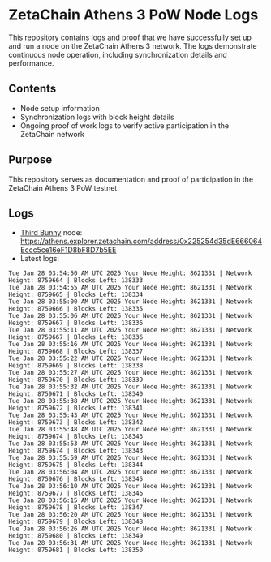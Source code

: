 # ZetaChain Athens 3 PoW Node Logs
This repository contains logs and proof that we have successfully set up and run a node on the ZetaChain Athens 3 network. The logs demonstrate continuous node operation, including synchronization details and performance.

## Contents
- Node setup information
- Synchronization logs with block height details
- Ongoing proof of work logs to verify active participation in the ZetaChain network

## Purpose
This repository serves as documentation and proof of participation in the ZetaChain Athens 3 PoW testnet.

## Logs

- [Third Bunny](https://thirdbunny.xyz/) node: https://athens.explorer.zetachain.com/address/0x225254d35dE666064Eccc5ce16eF1D8bF8D7b5EE
- Latest logs:
```
Tue Jan 28 03:54:50 AM UTC 2025 Your Node Height: 8621331 | Network Height: 8759664 | Blocks Left: 138333
Tue Jan 28 03:54:55 AM UTC 2025 Your Node Height: 8621331 | Network Height: 8759665 | Blocks Left: 138334
Tue Jan 28 03:55:00 AM UTC 2025 Your Node Height: 8621331 | Network Height: 8759666 | Blocks Left: 138335
Tue Jan 28 03:55:06 AM UTC 2025 Your Node Height: 8621331 | Network Height: 8759667 | Blocks Left: 138336
Tue Jan 28 03:55:11 AM UTC 2025 Your Node Height: 8621331 | Network Height: 8759667 | Blocks Left: 138336
Tue Jan 28 03:55:16 AM UTC 2025 Your Node Height: 8621331 | Network Height: 8759668 | Blocks Left: 138337
Tue Jan 28 03:55:22 AM UTC 2025 Your Node Height: 8621331 | Network Height: 8759669 | Blocks Left: 138338
Tue Jan 28 03:55:27 AM UTC 2025 Your Node Height: 8621331 | Network Height: 8759670 | Blocks Left: 138339
Tue Jan 28 03:55:32 AM UTC 2025 Your Node Height: 8621331 | Network Height: 8759671 | Blocks Left: 138340
Tue Jan 28 03:55:38 AM UTC 2025 Your Node Height: 8621331 | Network Height: 8759672 | Blocks Left: 138341
Tue Jan 28 03:55:43 AM UTC 2025 Your Node Height: 8621331 | Network Height: 8759673 | Blocks Left: 138342
Tue Jan 28 03:55:48 AM UTC 2025 Your Node Height: 8621331 | Network Height: 8759674 | Blocks Left: 138343
Tue Jan 28 03:55:53 AM UTC 2025 Your Node Height: 8621331 | Network Height: 8759674 | Blocks Left: 138343
Tue Jan 28 03:55:59 AM UTC 2025 Your Node Height: 8621331 | Network Height: 8759675 | Blocks Left: 138344
Tue Jan 28 03:56:04 AM UTC 2025 Your Node Height: 8621331 | Network Height: 8759676 | Blocks Left: 138345
Tue Jan 28 03:56:10 AM UTC 2025 Your Node Height: 8621331 | Network Height: 8759677 | Blocks Left: 138346
Tue Jan 28 03:56:15 AM UTC 2025 Your Node Height: 8621331 | Network Height: 8759678 | Blocks Left: 138347
Tue Jan 28 03:56:20 AM UTC 2025 Your Node Height: 8621331 | Network Height: 8759679 | Blocks Left: 138348
Tue Jan 28 03:56:26 AM UTC 2025 Your Node Height: 8621331 | Network Height: 8759680 | Blocks Left: 138349
Tue Jan 28 03:56:31 AM UTC 2025 Your Node Height: 8621331 | Network Height: 8759681 | Blocks Left: 138350
```
